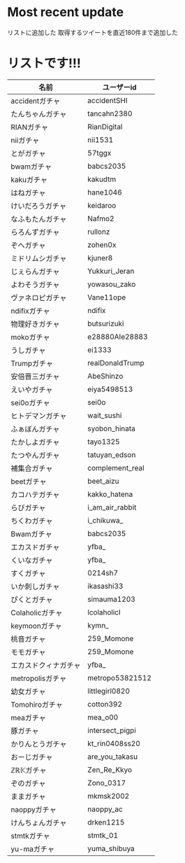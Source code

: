 # Most recent update
リストに追加した
取得するツイートを直近180件まで追加した


# リストです!!!

名前  |  ユーザーid 
  ---- | ---- 
accidentガチャ   |   accidentSHI
たんちゃんガチャ   |   tancahn2380
RIANガチャ   |   RianDigital
niiガチャ   |   nii1531
とがガチャ   |   57tggx
bwamガチャ   |   babcs2035
kakuガチャ   |   kakudtm
はねガチャ   |   hane1046
けいだろうガチャ   |   keidaroo
なふもたんガチャ   |   Nafmo2
らろんずガチャ   |   rullonz
ぞへガチャ   |   zohen0x
ミドリムシガチャ   |   kjuner8
じぇらんガチャ   |   Yukkuri_Jeran
よわそうガチャ   |   yowasou_zako
ヴァネロピガチャ   |   Vane11ope
ndifixガチャ   |   ndifix
物理好きガチャ   |   butsurizuki
mokoガチャ   |   e28880AIe28883
うしガチャ   |   ei1333
Trumpガチャ   |   realDonaldTrump
安倍晋三ガチャ   |   AbeShinzo
えいやガチャ   |   eiya5498513
sei0oガチャ   |   sei0o
ヒトデマンガチャ   |   wait_sushi
ふぁぼんガチャ   |   syobon_hinata
たかしよガチャ   |   tayo1325
たつやんガチャ   |   tatuyan_edson
補集合ガチャ   |   complement_real
beetガチャ   |   beet_aizu
カコハテガチャ   |   kakko_hatena
らびガチャ   |   i_am_air_rabbit
ちくわガチャ   |   i_chikuwa_
Bwamガチャ   |   babcs2035
エカスドガチャ   |   yfba_
くいなガチャ   |   yfba_
すくガチャ   |   0214sh7
いか刺しガチャ   |   ikasashi33
ぴくとガチャ   |   simauma1203
Colaholicガチャ   |   lcolaholicl
keymoonガチャ   |   kymn_
桃音ガチャ   |   259_Momone
モモガチャ   |   259_Momone
エカスドクィナガチャ   |   yfba_
metropolisガチャ   |   metropo53821512
幼女ガチャ   |   littlegirl0820
Tomohiroガチャ   |   cotton392
meaガチャ   |   mea_o00
豚ガチャ   |   intersect_pigpi
かりんとうガチャ   |   kt_rin0408ss20
おーじガチャ   |   are_you_takasu
ℤℝ𝕂ガチャ   |   Zen_Re_Kkyo
ぞのガチャ   |   Zono_0317
ままガチャ   |   mkmsk2002
naoppyガチャ   |   naoppy_ac
けんちょんガチャ   |   drken1215
stmtkガチャ   |   stmtk_01
yu-maガチャ   |   yuma_shibuya
